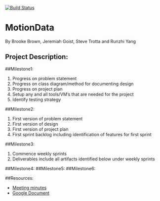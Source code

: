 [![Build Status](https://travis-ci.com/goistjt/MotionData.svg?token=MFyro9vzyExsWPEjugtV&branch=master)](https://travis-ci.com/goistjt/MotionData)
# MotionData
By Brooke Brown, Jeremiah Goist, Steve Trotta and Runzhi Yang
## Project Description:
##Milestone1:
  1.	Progress on problem statement
  2.	Progress on class diagram/method for documenting design
  3.	Progress on project plan
  4.	Setup any and all tools/VM’s that are needed for the project
  5.	Identify testing strategy
  	
##Milestone2:
  1.	First version of problem statement
  2.	First version of design
  3.	First version of project plan
  4.	First sprint backlog including identification of features for first sprint
  
##Milestone3:
  1.	Commence weekly sprints
  2.	Deliverables include all artifacts identified below under weekly sprints

##Milestone4:
##Milestone5:
##Milestone6:

##Resources:
- [Meeting minutes](https://docs.google.com/document/d/1QG2Vc7Fuq_-LPjUG3eRwiL3g6tIQKHReexd1JDyUs9I/edit?usp=sharing)
- [Google Document](https://drive.google.com/open?id=0By5ol31z4l_lSFdoVHB6UHpsQ0U)
